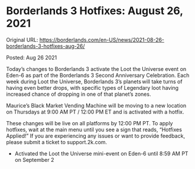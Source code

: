 Borderlands 3 Hotfixes: August 26, 2021
=======================================

Original URL: https://borderlands.com/en-US/news/2021-08-26-borderlands-3-hotfixes-aug-26/

Posted: Aug 26 2021

Today’s changes to Borderlands 3 activate the Loot the Universe event on Eden-6 as part of the Borderlands 3 Second Anniversary Celebration. Each week during Loot the Universe, Borderlands 3’s planets will take turns of having even better drops, with specific types of Legendary loot having increased chance of dropping in one of that planet’s zones.

Maurice’s Black Market Vending Machine will be moving to a new location on Thursdays at 9:00 AM PT / 12:00 PM ET and is activated with a hotfix.

These changes will be live on all platforms by 12:00 PM PT. To apply hotfixes, wait at the main menu until you see a sign that reads, “Hotfixes Applied!” If you are experiencing any issues or want to provide feedback, please submit a ticket to support.2k.com.

- Activated the Loot the Universe mini-event on Eden-6 until 8:59 AM PT on September 2

